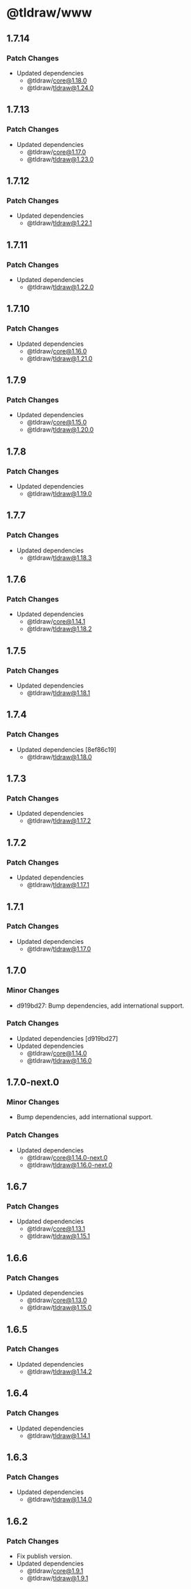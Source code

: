 # @tldraw/www

## 1.7.14

### Patch Changes

- Updated dependencies
  - @tldraw/core@1.18.0
  - @tldraw/tldraw@1.24.0

## 1.7.13

### Patch Changes

- Updated dependencies
  - @tldraw/core@1.17.0
  - @tldraw/tldraw@1.23.0

## 1.7.12

### Patch Changes

- Updated dependencies
  - @tldraw/tldraw@1.22.1

## 1.7.11

### Patch Changes

- Updated dependencies
  - @tldraw/tldraw@1.22.0

## 1.7.10

### Patch Changes

- Updated dependencies
  - @tldraw/core@1.16.0
  - @tldraw/tldraw@1.21.0

## 1.7.9

### Patch Changes

- Updated dependencies
  - @tldraw/core@1.15.0
  - @tldraw/tldraw@1.20.0

## 1.7.8

### Patch Changes

- Updated dependencies
  - @tldraw/tldraw@1.19.0

## 1.7.7

### Patch Changes

- Updated dependencies
  - @tldraw/tldraw@1.18.3

## 1.7.6

### Patch Changes

- Updated dependencies
  - @tldraw/core@1.14.1
  - @tldraw/tldraw@1.18.2

## 1.7.5

### Patch Changes

- Updated dependencies
  - @tldraw/tldraw@1.18.1

## 1.7.4

### Patch Changes

- Updated dependencies [8ef86c19]
  - @tldraw/tldraw@1.18.0

## 1.7.3

### Patch Changes

- Updated dependencies
  - @tldraw/tldraw@1.17.2

## 1.7.2

### Patch Changes

- Updated dependencies
  - @tldraw/tldraw@1.17.1

## 1.7.1

### Patch Changes

- Updated dependencies
  - @tldraw/tldraw@1.17.0

## 1.7.0

### Minor Changes

- d919bd27: Bump dependencies, add international support.

### Patch Changes

- Updated dependencies [d919bd27]
- Updated dependencies
  - @tldraw/core@1.14.0
  - @tldraw/tldraw@1.16.0

## 1.7.0-next.0

### Minor Changes

- Bump dependencies, add international support.

### Patch Changes

- Updated dependencies
  - @tldraw/core@1.14.0-next.0
  - @tldraw/tldraw@1.16.0-next.0

## 1.6.7

### Patch Changes

- Updated dependencies
  - @tldraw/core@1.13.1
  - @tldraw/tldraw@1.15.1

## 1.6.6

### Patch Changes

- Updated dependencies
  - @tldraw/core@1.13.0
  - @tldraw/tldraw@1.15.0

## 1.6.5

### Patch Changes

- Updated dependencies
  - @tldraw/tldraw@1.14.2

## 1.6.4

### Patch Changes

- Updated dependencies
  - @tldraw/tldraw@1.14.1

## 1.6.3

### Patch Changes

- Updated dependencies
  - @tldraw/tldraw@1.14.0

## 1.6.2

### Patch Changes

- Fix publish version.
- Updated dependencies
  - @tldraw/core@1.9.1
  - @tldraw/tldraw@1.9.1
